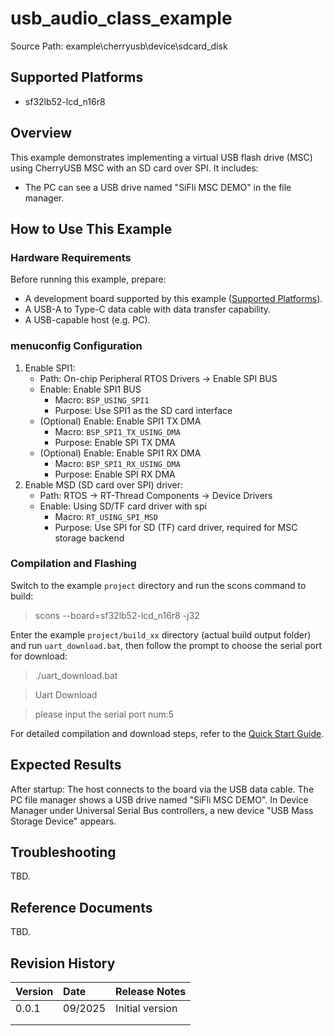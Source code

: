 
# usb_audio_class_example

Source Path: example\cherryusb\device\sdcard_disk

## Supported Platforms
<!-- List supported boards and chip platforms -->
+ sf32lb52-lcd_n16r8

## Overview
<!-- Brief introduction of the example -->
This example demonstrates implementing a virtual USB flash drive (MSC) using CherryUSB MSC with an SD card over SPI. It includes:
+ The PC can see a USB drive named "SiFli MSC DEMO" in the file manager.

## How to Use This Example
<!-- Explain how to use the example, such as which hardware pins to connect, how to compile and flash, and reference related documents.
For rt_device examples, also list the configuration switches used, e.g., if PWM1 is used, enable PWM1 in the onchip menu. -->

### Hardware Requirements
Before running this example, prepare:
+ A development board supported by this example ([Supported Platforms](quick_start)).
+ A USB-A to Type-C data cable with data transfer capability.
+ A USB-capable host (e.g. PC).

### menuconfig Configuration
1. Enable SPI1:
	 - Path: On-chip Peripheral RTOS Drivers → Enable SPI BUS
	 - Enable: Enable SPI1 BUS
		 - Macro: `BSP_USING_SPI1`
		 - Purpose: Use SPI1 as the SD card interface
	 - (Optional) Enable: Enable SPI1 TX DMA
		 - Macro: `BSP_SPI1_TX_USING_DMA`
		 - Purpose: Enable SPI TX DMA
	 - (Optional) Enable: Enable SPI1 RX DMA
		 - Macro: `BSP_SPI1_RX_USING_DMA`
		 - Purpose: Enable SPI RX DMA
2. Enable MSD (SD card over SPI) driver:
	 - Path: RTOS → RT-Thread Components → Device Drivers
	 - Enable: Using SD/TF card driver with spi
		 - Macro: `RT_USING_SPI_MSD`
		 - Purpose: Use SPI for SD (TF) card driver, required for MSC storage backend

### Compilation and Flashing
Switch to the example `project` directory and run the scons command to build:

> scons --board=sf32lb52-lcd_n16r8 -j32

Enter the example `project/build_xx` directory (actual build output folder) and run `uart_download.bat`, then follow the prompt to choose the serial port for download:

> ./uart_download.bat

> Uart Download

> please input the serial port num:5

For detailed compilation and download steps, refer to the [Quick Start Guide](quick_start).

## Expected Results
After startup:
The host connects to the board via the USB data cable. The PC file manager shows a USB drive named "SiFli MSC DEMO". In Device Manager under Universal Serial Bus controllers, a new device "USB Mass Storage Device" appears.

## Troubleshooting
TBD.

## Reference Documents
TBD.

## Revision History
|Version |Date   |Release Notes |
|:---|:---|:---|
|0.0.1 |09/2025 |Initial version |
| | | |
| | | |